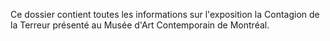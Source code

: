 Ce dossier contient toutes les informations sur l'exposition la Contagion de la Terreur présenté au Musée d'Art Contemporain de Montréal.
